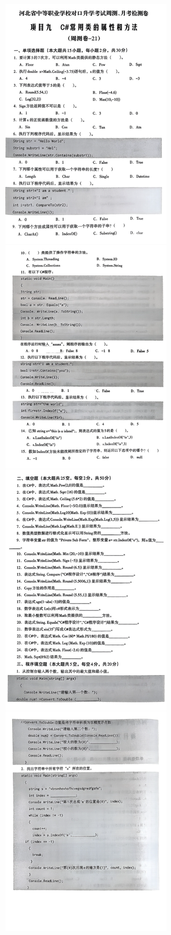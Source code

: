 ![周测月考](images/9-21/week1.png)
![周测月考](images/9-21/week2.png)
![周测月考](images/9-21/week3.png)
![周测月考](images/9-21/week4.png)